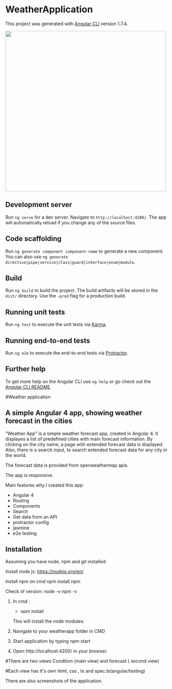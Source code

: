 # WeatherApplication

This project was generated with [Angular CLI](https://github.com/angular/angular-cli) version 1.7.4.

<img width="500" src="screenshots/Fourcitiesview1.PNG">


## Development server

Run `ng serve` for a dev server. Navigate to `http://localhost:4200/`. The app will automatically reload if you change any of the source files.

## Code scaffolding

Run `ng generate component component-name` to generate a new component. You can also use `ng generate directive|pipe|service|class|guard|interface|enum|module`.

## Build

Run `ng build` to build the project. The build artifacts will be stored in the `dist/` directory. Use the `-prod` flag for a production build.

## Running unit tests

Run `ng test` to execute the unit tests via [Karma](https://karma-runner.github.io).

## Running end-to-end tests

Run `ng e2e` to execute the end-to-end tests via [Protractor](http://www.protractortest.org/).

## Further help

To get more help on the Angular CLI use `ng help` or go check out the [Angular CLI README](https://github.com/angular/angular-cli/blob/master/README.md).


#Weather application

## A simple Angular 4 app, showing weather forecast in the cities


"Weather App" is a simple weather forecast app, created in Angular 4. It displayes a list of predefined cities with main forecast information. By clicking on
the city name, a page with extended forecast data is displayed. Also, there is a search input, to search extended forecast data for any city in the world.

The forecast data is provided from openweathermap apis. 

The app is responsive.

Main features why I created this app:

- Angular 4
- Routing
- Components
- Search
- Get data from an API
- protractor config
- jasmine
- e2e testing


## Installation

Assuming you have node, npm and git installed:

Install node js:
https://nodejs.org/en/

Install npm on cmd
npm install npm 

Check of version:
node -v
npm -v

1. In cmd :
   
    -  npm install

    This will install the node modules.

2. Navigate to your weatherapp folder in CMD

3. Start application by typing 
       npm start

4. Open http://localhost:4200/ in your browser.


#There are two views Condition (main view) and forecast ( second view)

#Each view has it's own html, css , ts and spec.ts(angular/testing)

There are also screenshots of the application. 
